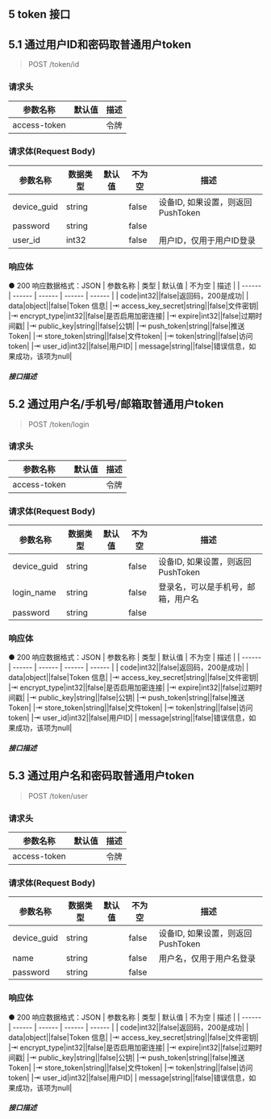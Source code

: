 
## 5    token 接口

## 5.1  通过用户ID和密码取普通用户token

> POST  /token/id
### 请求头
| 参数名称 | 默认值 | 描述 |
| ------ | ------ | ------ |
|access-token||令牌||app_id||应用ID||group_id||仅当access-token为管理员token时，可以设置此字段，表示以此群ID的管理员身份来调用此接口||user_id||仅当access-token为管理员token时，可以设置此字段，表示以此用户ID的身份来调用此接口|
### 请求体(Request Body)
| 参数名称 | 数据类型 | 默认值 | 不为空 | 描述 |
| ------ | ------ | ------ | ------ | ------ |
| device_guid|string||false|设备ID, 如果设置，则返回PushToken|
| password|string||false||
| user_id|int32||false|用户ID，仅用于用户ID登录|
### 响应体
● 200 响应数据格式：JSON
| 参数名称 | 类型 | 默认值 | 不为空 | 描述 |
| ------ | ------ | ------ | ------ | ------ |
| code|int32||false|返回码，200是成功|
| data|object||false|Token 信息|
|⇥ access_key_secret|string||false|文件密钥|
|⇥ encrypt_type|int32||false|是否启用加密连接|
|⇥ expire|int32||false|过期时间戳|
|⇥ public_key|string||false|公钥|
|⇥ push_token|string||false|推送Token|
|⇥ store_token|string||false|文件token|
|⇥ token|string||false|访问token|
|⇥ user_id|int32||false|用户ID|
| message|string||false|错误信息，如果成功，该项为null|

##### 接口描述
> 




## 5.2  通过用户名/手机号/邮箱取普通用户token

> POST  /token/login
### 请求头
| 参数名称 | 默认值 | 描述 |
| ------ | ------ | ------ |
|access-token||令牌||app_id||应用ID||group_id||仅当access-token为管理员token时，可以设置此字段，表示以此群ID的管理员身份来调用此接口||user_id||仅当access-token为管理员token时，可以设置此字段，表示以此用户ID的身份来调用此接口|
### 请求体(Request Body)
| 参数名称 | 数据类型 | 默认值 | 不为空 | 描述 |
| ------ | ------ | ------ | ------ | ------ |
| device_guid|string||false|设备ID, 如果设置，则返回PushToken|
| login_name|string||false|登录名，可以是手机号，邮箱，用户名|
| password|string||false||
### 响应体
● 200 响应数据格式：JSON
| 参数名称 | 类型 | 默认值 | 不为空 | 描述 |
| ------ | ------ | ------ | ------ | ------ |
| code|int32||false|返回码，200是成功|
| data|object||false|Token 信息|
|⇥ access_key_secret|string||false|文件密钥|
|⇥ encrypt_type|int32||false|是否启用加密连接|
|⇥ expire|int32||false|过期时间戳|
|⇥ public_key|string||false|公钥|
|⇥ push_token|string||false|推送Token|
|⇥ store_token|string||false|文件token|
|⇥ token|string||false|访问token|
|⇥ user_id|int32||false|用户ID|
| message|string||false|错误信息，如果成功，该项为null|

##### 接口描述
> 




## 5.3  通过用户名和密码取普通用户token

> POST  /token/user
### 请求头
| 参数名称 | 默认值 | 描述 |
| ------ | ------ | ------ |
|access-token||令牌||app_id||应用ID||group_id||仅当access-token为管理员token时，可以设置此字段，表示以此群ID的管理员身份来调用此接口||user_id||仅当access-token为管理员token时，可以设置此字段，表示以此用户ID的身份来调用此接口|
### 请求体(Request Body)
| 参数名称 | 数据类型 | 默认值 | 不为空 | 描述 |
| ------ | ------ | ------ | ------ | ------ |
| device_guid|string||false|设备ID, 如果设置，则返回PushToken|
| name|string||false|用户名，仅用于用户名登录|
| password|string||false||
### 响应体
● 200 响应数据格式：JSON
| 参数名称 | 类型 | 默认值 | 不为空 | 描述 |
| ------ | ------ | ------ | ------ | ------ |
| code|int32||false|返回码，200是成功|
| data|object||false|Token 信息|
|⇥ access_key_secret|string||false|文件密钥|
|⇥ encrypt_type|int32||false|是否启用加密连接|
|⇥ expire|int32||false|过期时间戳|
|⇥ public_key|string||false|公钥|
|⇥ push_token|string||false|推送Token|
|⇥ store_token|string||false|文件token|
|⇥ token|string||false|访问token|
|⇥ user_id|int32||false|用户ID|
| message|string||false|错误信息，如果成功，该项为null|

##### 接口描述
> 


